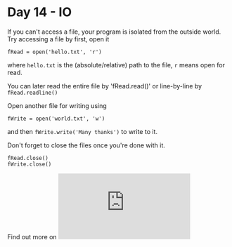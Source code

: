 # Day 14 - IO

If you can't access a file, your program is isolated from the outside world. Try accessing a file by first, open it

    fRead = open('hello.txt', 'r')

where `hello.txt` is the (absolute/relative) path to the file, `r` means open for read.

You can later read the entire file by 'fRead.read()' or line-by-line by `fRead.readline()`

Open another file for writing using

    fWrite = open('world.txt', 'w')

and then `fWrite.write('Many thanks')` to write to it.

Don't forget to close the files once you're done with it.

    fRead.close()
    fWrite.close()

Find out more on ![doc](https://docs.python.org/2.7/tutorial/inputoutput.html)
